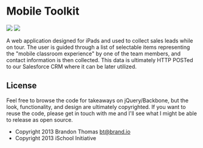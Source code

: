 Mobile Toolkit
==============
![](http://i.imgur.com/ELVnnYs.png?1)
![](http://i.imgur.com/MbZDDXO.png?1)

A web application designed for iPads and used to collect sales leads while on tour. The user is guided through a list of selectable items representing the "mobile classroom experience" by one of the team members, and contact information is then collected. This data is ultimately HTTP POSTed to our Salesforce CRM where it can be later utilized.

License
-------
Feel free to browse the code for takeaways on jQuery/Backbone, but the look, functionality, and design are ultimately copyrighted. If you want to reuse the code, please get in touch with me and I'll see what I might be able to release as open source.

* Copyright 2013 Brandon Thomas <bt@brand.io>
* Copyright 2013 iSchool Initiative
